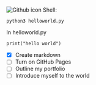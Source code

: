 # 
###### 
![Github icon](https://github.com/user-attachments/assets/1f37f66c-ef4f-492c-8ba8-4305fe75bc09)
Shell:
```
python3 helloworld.py
```
In helloworld.py
```
print("hello world")
```
- [X] Create markdown
- [ ] Turn on GitHub Pages
- [ ] Outline my portfolio
- [ ] Introduce myself to the world
